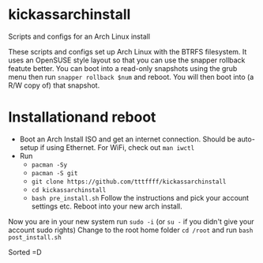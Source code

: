 # kickassarchinstall
Scripts and configs for an Arch Linux install

These scripts and configs set up Arch Linux with the BTRFS filesystem. It uses an OpenSUSE style layout so that you can use the snapper rollback featute better.
You can boot into a read-only snapshots using the grub menu then run `snapper rollback $num` and reboot. You will then boot into (a R/W copy of) that snapshot.

# Installationand reboot
* Boot an Arch Install ISO and get an internet connection. Should be auto-setup if using Ethernet. For WiFi, check out `man iwctl`
* Run
  * `pacman -Sy`
  * `pacman -S git`
  * `git clone https://github.com/tttffff/kickassarchinstall`
  * `cd kickassarchinstall`
  * `bash pre_install.sh`
Follow the instructions and pick your account settings etc. Reboot into your new arch install.

Now you are in your new system run `sudo -i` (or `su -` if you didn't give your account sudo rights)
Change to the root home folder `cd /root` and run `bash post_install.sh`

Sorted =D
  

